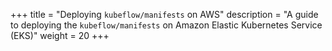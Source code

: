+++
title = "Deploying `kubeflow/manifests` on AWS"
description = "A guide to deploying the `kubeflow/manifests` on Amazon Elastic Kubernetes Service (EKS)"
weight = 20
+++
